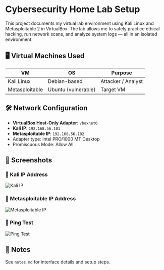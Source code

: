 # Cybersecurity Home Lab Setup

This project documents my virtual lab environment using Kali Linux and Metasploitable 2 in VirtualBox. The lab allows me to safely practice ethical hacking, run network scans, and analyze system logs — all in an isolated environment.

## 🖥️ Virtual Machines Used

| VM             | OS                | Purpose             |
|----------------|-------------------|---------------------|
| Kali Linux     | Debian-based      | Attacker / Analyst  |
| Metasploitable | Ubuntu (vulnerable)| Target VM           |

## 🛠️ Network Configuration

- **VirtualBox Host-Only Adapter**: `vboxnet0`
- **Kali IP**: `192.168.56.101`
- **Metasploitable IP**: `192.168.56.102`
- Adapter type: Intel PRO/1000 MT Desktop
- Promiscuous Mode: Allow All

## 📸 Screenshots

### 🔹 Kali IP Address
![Kali IP](screenshots/kali_ip.png)

### 🔹 Metasploitable IP Address
![Metasploitable IP](screenshots/metasploitable_ip.png)

### 🔹 Ping Test
![Ping Test](screenshots/ping_test.png)


## 📝 Notes
See `notes.md` for interface details and setup steps.
